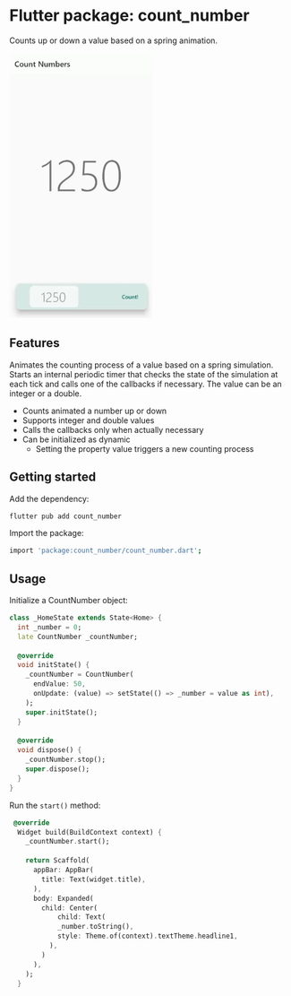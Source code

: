 # Flutter package: count_number

Counts up or down a value based on a spring animation.

<img title="" src="assets/count_num.png" alt="" width="255" data-align="center">

## Features

Animates the counting process of a value based on a spring simulation. 
Starts an internal periodic timer that checks the state of the simulation 
at each tick and calls one of the callbacks if necessary. The value can 
be an integer or a double.

* Counts animated a number up or down
* Supports integer and double values
* Calls the callbacks only when actually necessary
* Can be initialized as dynamic
  * Setting the property value triggers a new counting process

## Getting started

Add the dependency:

```bash
flutter pub add count_number
```

Import the package:

```bash
import 'package:count_number/count_number.dart';
```

## Usage

Initialize a CountNumber object:

```dart
class _HomeState extends State<Home> {
  int _number = 0;
  late CountNumber _countNumber;

  @override
  void initState() {
    _countNumber = CountNumber(
      endValue: 50,
      onUpdate: (value) => setState(() => _number = value as int),
    );
    super.initState();
  }

  @override
  void dispose() {
    _countNumber.stop();
    super.dispose();
  }
}
```

Run the `start()` method:

```dart
 @override
  Widget build(BuildContext context) {
    _countNumber.start();

    return Scaffold(
      appBar: AppBar(
        title: Text(widget.title),
      ),
      body: Expanded(
        child: Center(
            child: Text(
            _number.toString(),
            style: Theme.of(context).textTheme.headline1,
          ),
        )
      ),
    );
  }
```